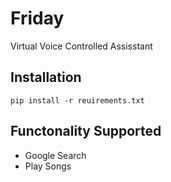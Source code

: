 # Friday
 Virtual Voice Controlled Assisstant
## Installation
 `pip install -r reuirements.txt`
## Functonality Supported
- Google Search
- Play Songs
